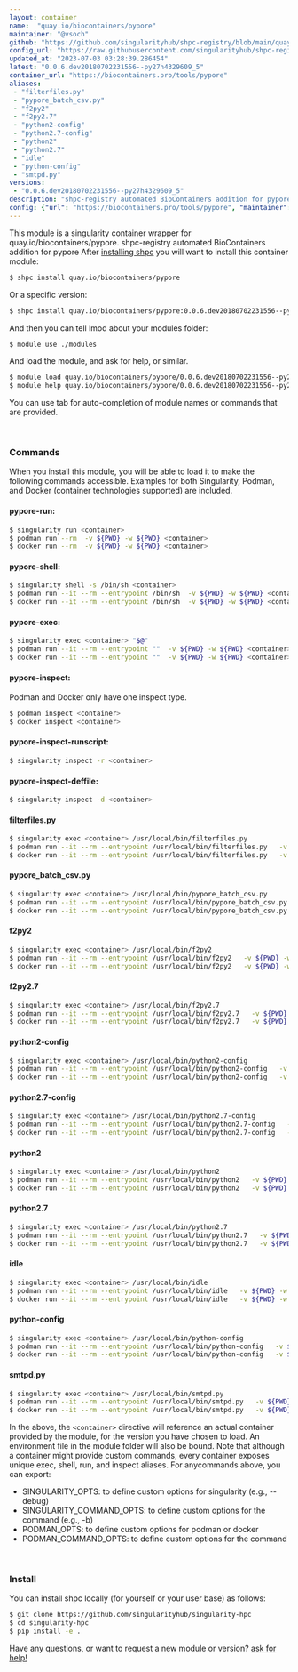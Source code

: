 ```yaml
---
layout: container
name:  "quay.io/biocontainers/pypore"
maintainer: "@vsoch"
github: "https://github.com/singularityhub/shpc-registry/blob/main/quay.io/biocontainers/pypore/container.yaml"
config_url: "https://raw.githubusercontent.com/singularityhub/shpc-registry/main/quay.io/biocontainers/pypore/container.yaml"
updated_at: "2023-07-03 03:28:39.286454"
latest: "0.0.6.dev20180702231556--py27h4329609_5"
container_url: "https://biocontainers.pro/tools/pypore"
aliases:
 - "filterfiles.py"
 - "pypore_batch_csv.py"
 - "f2py2"
 - "f2py2.7"
 - "python2-config"
 - "python2.7-config"
 - "python2"
 - "python2.7"
 - "idle"
 - "python-config"
 - "smtpd.py"
versions:
 - "0.0.6.dev20180702231556--py27h4329609_5"
description: "shpc-registry automated BioContainers addition for pypore"
config: {"url": "https://biocontainers.pro/tools/pypore", "maintainer": "@vsoch", "description": "shpc-registry automated BioContainers addition for pypore", "latest": {"0.0.6.dev20180702231556--py27h4329609_5": "sha256:a03c1d65cded0397ea740dca1a142e2d8d6a8f4e9a06b849ef6944600f4f3a82"}, "tags": {"0.0.6.dev20180702231556--py27h4329609_5": "sha256:a03c1d65cded0397ea740dca1a142e2d8d6a8f4e9a06b849ef6944600f4f3a82"}, "docker": "quay.io/biocontainers/pypore", "aliases": {"filterfiles.py": "/usr/local/bin/filterfiles.py", "pypore_batch_csv.py": "/usr/local/bin/pypore_batch_csv.py", "f2py2": "/usr/local/bin/f2py2", "f2py2.7": "/usr/local/bin/f2py2.7", "python2-config": "/usr/local/bin/python2-config", "python2.7-config": "/usr/local/bin/python2.7-config", "python2": "/usr/local/bin/python2", "python2.7": "/usr/local/bin/python2.7", "idle": "/usr/local/bin/idle", "python-config": "/usr/local/bin/python-config", "smtpd.py": "/usr/local/bin/smtpd.py"}}
---
```


This module is a singularity container wrapper for quay.io/biocontainers/pypore.
shpc-registry automated BioContainers addition for pypore
After [installing shpc](#install) you will want to install this container module:


```bash
$ shpc install quay.io/biocontainers/pypore
```

Or a specific version:

```bash
$ shpc install quay.io/biocontainers/pypore:0.0.6.dev20180702231556--py27h4329609_5
```

And then you can tell lmod about your modules folder:

```bash
$ module use ./modules
```

And load the module, and ask for help, or similar.

```bash
$ module load quay.io/biocontainers/pypore/0.0.6.dev20180702231556--py27h4329609_5
$ module help quay.io/biocontainers/pypore/0.0.6.dev20180702231556--py27h4329609_5
```

You can use tab for auto-completion of module names or commands that are provided.

<br>

### Commands

When you install this module, you will be able to load it to make the following commands accessible.
Examples for both Singularity, Podman, and Docker (container technologies supported) are included.

#### pypore-run:

```bash
$ singularity run <container>
$ podman run --rm  -v ${PWD} -w ${PWD} <container>
$ docker run --rm  -v ${PWD} -w ${PWD} <container>
```

#### pypore-shell:

```bash
$ singularity shell -s /bin/sh <container>
$ podman run --it --rm --entrypoint /bin/sh  -v ${PWD} -w ${PWD} <container>
$ docker run --it --rm --entrypoint /bin/sh  -v ${PWD} -w ${PWD} <container>
```

#### pypore-exec:

```bash
$ singularity exec <container> "$@"
$ podman run --it --rm --entrypoint ""  -v ${PWD} -w ${PWD} <container> "$@"
$ docker run --it --rm --entrypoint ""  -v ${PWD} -w ${PWD} <container> "$@"
```

#### pypore-inspect:

Podman and Docker only have one inspect type.

```bash
$ podman inspect <container>
$ docker inspect <container>
```

#### pypore-inspect-runscript:

```bash
$ singularity inspect -r <container>
```

#### pypore-inspect-deffile:

```bash
$ singularity inspect -d <container>
```


#### filterfiles.py

```bash
$ singularity exec <container> /usr/local/bin/filterfiles.py
$ podman run --it --rm --entrypoint /usr/local/bin/filterfiles.py   -v ${PWD} -w ${PWD} <container> -c " $@"
$ docker run --it --rm --entrypoint /usr/local/bin/filterfiles.py   -v ${PWD} -w ${PWD} <container> -c " $@"
```


#### pypore_batch_csv.py

```bash
$ singularity exec <container> /usr/local/bin/pypore_batch_csv.py
$ podman run --it --rm --entrypoint /usr/local/bin/pypore_batch_csv.py   -v ${PWD} -w ${PWD} <container> -c " $@"
$ docker run --it --rm --entrypoint /usr/local/bin/pypore_batch_csv.py   -v ${PWD} -w ${PWD} <container> -c " $@"
```


#### f2py2

```bash
$ singularity exec <container> /usr/local/bin/f2py2
$ podman run --it --rm --entrypoint /usr/local/bin/f2py2   -v ${PWD} -w ${PWD} <container> -c " $@"
$ docker run --it --rm --entrypoint /usr/local/bin/f2py2   -v ${PWD} -w ${PWD} <container> -c " $@"
```


#### f2py2.7

```bash
$ singularity exec <container> /usr/local/bin/f2py2.7
$ podman run --it --rm --entrypoint /usr/local/bin/f2py2.7   -v ${PWD} -w ${PWD} <container> -c " $@"
$ docker run --it --rm --entrypoint /usr/local/bin/f2py2.7   -v ${PWD} -w ${PWD} <container> -c " $@"
```


#### python2-config

```bash
$ singularity exec <container> /usr/local/bin/python2-config
$ podman run --it --rm --entrypoint /usr/local/bin/python2-config   -v ${PWD} -w ${PWD} <container> -c " $@"
$ docker run --it --rm --entrypoint /usr/local/bin/python2-config   -v ${PWD} -w ${PWD} <container> -c " $@"
```


#### python2.7-config

```bash
$ singularity exec <container> /usr/local/bin/python2.7-config
$ podman run --it --rm --entrypoint /usr/local/bin/python2.7-config   -v ${PWD} -w ${PWD} <container> -c " $@"
$ docker run --it --rm --entrypoint /usr/local/bin/python2.7-config   -v ${PWD} -w ${PWD} <container> -c " $@"
```


#### python2

```bash
$ singularity exec <container> /usr/local/bin/python2
$ podman run --it --rm --entrypoint /usr/local/bin/python2   -v ${PWD} -w ${PWD} <container> -c " $@"
$ docker run --it --rm --entrypoint /usr/local/bin/python2   -v ${PWD} -w ${PWD} <container> -c " $@"
```


#### python2.7

```bash
$ singularity exec <container> /usr/local/bin/python2.7
$ podman run --it --rm --entrypoint /usr/local/bin/python2.7   -v ${PWD} -w ${PWD} <container> -c " $@"
$ docker run --it --rm --entrypoint /usr/local/bin/python2.7   -v ${PWD} -w ${PWD} <container> -c " $@"
```


#### idle

```bash
$ singularity exec <container> /usr/local/bin/idle
$ podman run --it --rm --entrypoint /usr/local/bin/idle   -v ${PWD} -w ${PWD} <container> -c " $@"
$ docker run --it --rm --entrypoint /usr/local/bin/idle   -v ${PWD} -w ${PWD} <container> -c " $@"
```


#### python-config

```bash
$ singularity exec <container> /usr/local/bin/python-config
$ podman run --it --rm --entrypoint /usr/local/bin/python-config   -v ${PWD} -w ${PWD} <container> -c " $@"
$ docker run --it --rm --entrypoint /usr/local/bin/python-config   -v ${PWD} -w ${PWD} <container> -c " $@"
```


#### smtpd.py

```bash
$ singularity exec <container> /usr/local/bin/smtpd.py
$ podman run --it --rm --entrypoint /usr/local/bin/smtpd.py   -v ${PWD} -w ${PWD} <container> -c " $@"
$ docker run --it --rm --entrypoint /usr/local/bin/smtpd.py   -v ${PWD} -w ${PWD} <container> -c " $@"
```



In the above, the `<container>` directive will reference an actual container provided
by the module, for the version you have chosen to load. An environment file in the
module folder will also be bound. Note that although a container
might provide custom commands, every container exposes unique exec, shell, run, and
inspect aliases. For anycommands above, you can export:

 - SINGULARITY_OPTS: to define custom options for singularity (e.g., --debug)
 - SINGULARITY_COMMAND_OPTS: to define custom options for the command (e.g., -b)
 - PODMAN_OPTS: to define custom options for podman or docker
 - PODMAN_COMMAND_OPTS: to define custom options for the command

<br>

### Install

You can install shpc locally (for yourself or your user base) as follows:

```bash
$ git clone https://github.com/singularityhub/singularity-hpc
$ cd singularity-hpc
$ pip install -e .
```

Have any questions, or want to request a new module or version? [ask for help!](https://github.com/singularityhub/singularity-hpc/issues)